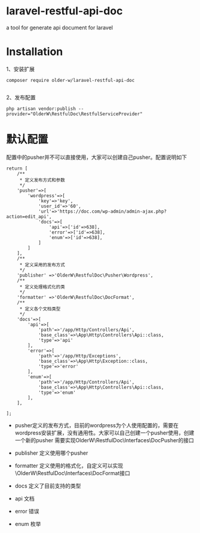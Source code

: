 # laravel-restful-api-doc
a tool for generate api document for laravel

# Installation

1、安装扩展
```
composer require older-w/laravel-restful-api-doc


```
2、发布配置
```
php artisan vendor:publish --provider="OlderW\RestfulDoc\RestfulServiceProvider"
```

# 默认配置

配置中的pusher并不可以直接使用，大家可以创建自己pusher。配置说明如下

```
return [
    /**
     * 定义发布方式和参数
     */
    'pusher'=>[
        'wordpress'=>[
            'key'=>'key',
            'user_id'=>'60',
            'url'=>'https://doc.com/wp-admin/admin-ajax.php?action=edit_api',
            'docs'=>[
                'api'=>['id'=>638],
                'error'=>['id'=>638],
                'enum'=>['id'=>638],
            ]
        ]
    ],
    /**
     * 定义采用的发布方式
     */
    'publisher' =>'OlderW\RestfulDoc\Pusher\Wordpress',
    /**
     * 定义处理格式化的类
     */
    'formatter' =>'OlderW\RestfulDoc\DocFormat',
    /**
     * 定义各个文档类型
     */
    'docs'=>[
        'api'=>[
            'path'=>'/app/Http/Controllers/Api',
            'base_class'=>\App\Http\Controllers\Api::class,
            'type'=>'api'
        ],
        'error'=>[
            'path'=>'/app/Http/Exceptions',
            'base_class'=>\App\Http\Exception::class,
            'type'=>'error'
        ],
        'enum'=>[
            'path'=>'/app/Http/Controllers/Api',
            'base_class'=>\App\Http\Controllers\Api::class,
            'type'=>'enum'
        ],
    ],

];
```
 - pusher定义的发布方式，目前的wordpress为个人使用配置的，需要在wordpress安装扩展，没有通用性。大家可以自己创建一个pusher使用，创建一个新的pusher 需要实现OlderW\RestfulDoc\Interfaces\DocPusher的接口
 
 - publisher 定义使用哪个pusher
 
 - formatter 定义使用的格式化，自定义可以实现\OlderW\RestfulDoc\Interfaces\DocFormat接口
 
 - docs 定义了目前支持的类型
  - api 文档
  - error 错误
  - enum 枚举
